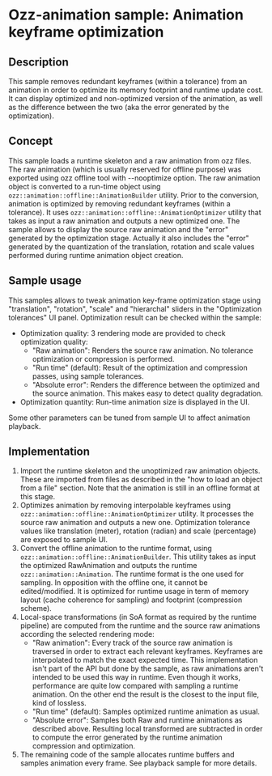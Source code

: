 # Ozz-animation sample: Animation keyframe optimization

## Description

This sample removes redundant keyframes (within a tolerance) from an animation in order to optimize its memory footprint and runtime update cost. It can display optimized and non-optimized version of the animation, as well as the difference between the two (aka the error generated by the optimization).

## Concept

This sample loads a runtime skeleton and a raw animation from ozz files. The raw animation (which is usually reserved for offline purpose) was exported using ozz offline tool with --nooptimize option. The raw animation object is converted to a run-time object using `ozz::animation::offline::AnimationBuilder` utility.
Prior to the conversion, animation is optimized by removing redundant keyframes (within a tolerance). It uses `ozz::animation::offline::AnimationOptimizer` utility that takes as input a raw animation and outputs a new optimized one.
The sample allows to display the source raw animation and the "error" generated by the optimization stage. Actually it also includes the "error" generated by the quantization of the translation, rotation and scale values performed during runtime animation object creation.

## Sample usage

This samples allows to tweak animation key-frame optimization stage using "translation", "rotation", "scale" and "hierarchal" sliders in the "Optimization tolerances" UI panel. Optimization result can be checked within the sample:
- Optimization quality: 3 rendering mode are provided to check optimization quality:
   - "Raw animation": Renders the source raw animation. No tolerance optimization or compression is performed.
   - "Run time" (default): Result of the optimization and compression passes, using sample tolerances.
   - "Absolute error": Renders the difference between the optimized and the source animation. This makes easy to detect quality degradation.
- Optimization quantity: Run-time animation size is displayed in the UI.

Some other parameters can be tuned from sample UI to affect animation playback.

## Implementation

1. Import the runtime skeleton and the unoptimized raw animation objects. These are imported from files as described in the "how to load an object from a file" section. Note that the animation is still in an offline format at this stage.
2. Optimizes animation by removing interpolable keyframes using `ozz::animation::offline::AnimationOptimizer` utility. It processes the source raw animation and outputs a new one. Optimization tolerance values like translation (meter), rotation (radian) and scale (percentage) are exposed to sample UI.
3. Convert the offline animation to the runtime format, using `ozz::animation::offline::AnimationBuilder`. This utility takes as input the optimized RawAnimation and outputs the runtime `ozz::animation::Animation`. The runtime format is the one used for sampling. In opposition with the offline one, it cannot be edited/modified. It is optimized for runtime usage in term of memory layout (cache coherence for sampling) and footprint (compression scheme).
4. Local-space transformations (in SoA format as required by the runtime pipeline) are computed from the runtime and the source raw animations according the selected rendering mode:
   - "Raw animation": Every track of the source raw animation is traversed in order to extract each relevant keyframes. Keyframes are interpolated to match the exact expected time. This implementation isn't part of the API but done by the sample, as raw animations aren't intended to be used this way in runtime. Even though it works, performance are quite low compared with sampling a runtime animation. On the other end the result is the closest to the input file, kind of lossless.
   - "Run time" (default): Samples optimized runtime animation as usual.
   - "Absolute error": Samples both Raw and runtime animations as described above. Resulting local transformed are subtracted in order to compute the error generated by the runtime animation compression and optimization.
5. The remaining code of the sample allocates runtime buffers and samples animation every frame. See playback sample for more details.
